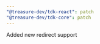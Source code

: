 ```yaml
---
"@treasure-dev/tdk-react": patch
"@treasure-dev/tdk-core": patch
---
```


Added new redirect support

